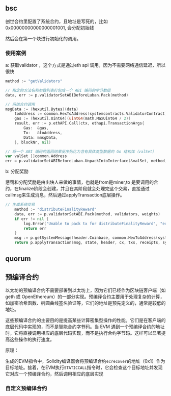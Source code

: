 ## bsc

创世合约里配置了系统合约，且地址是写死的，比如0x00000000000000001001, 会分配初始钱

然后会在第一个块进行初始化的调用。



### 使用案例

a: 获取validator  ，这个方式是通过eth api 调用，因为不需要网络通信延迟，所以很快

```GO
method := "getValidators"

// 指定的方法名和参数列表打包成一个 ABI 编码的字节数组
data, err := p.validatorSetABIBeforeLuban.Pack(method)

// 系统合约调用 
msgData := (hexutil.Bytes)(data)
	toAddress := common.HexToAddress(systemcontracts.ValidatorContract)
	gas := (hexutil.Uint64)(uint64(math.MaxUint64 / 2))
	result, err := p.ethAPI.Call(ctx, ethapi.TransactionArgs{
		Gas:  &gas,
		To:   &toAddress,
		Data: &msgData,
	}, blockNr, nil)

// 将一个 ABI 编码的返回结果反序列化为含有具体类型数据的 Go 结构体（valSet）
var valSet []common.Address
err = p.validatorSetABIBeforeLuban.UnpackIntoInterface(&valSet, method, result)
```

b: 分配奖励 

惩罚和分配奖励是由出块人来做的事情，也就是from是miner,to 是要调用的合约，在finalize阶段会创建，并且在其阶段就会处理完这个交易，直接通过callmsg来生成消息，然后通过applyTransaction底层操作。

```go
// 生成系统交易
	method := "distributeFinalityReward"
	data, err := p.validatorSetABI.Pack(method, validators, weights)
	if err != nil {
		log.Error("Unable to pack tx for distributeFinalityReward", "error", err)
		return err
	}
	msg := p.getSystemMessage(header.Coinbase, common.HexToAddress(systemcontracts.ValidatorContract), data, common.Big0)
	return p.applyTransaction(msg, state, header, cx, txs, receipts, systemTxs, usedGas, mining)

```

## quorum



## 预编译合约

以太坊的预编译合约不需要部署到以太坊上，因为它们已经作为区块链客户端（如 geth 或 OpenEthereum）的一部分实现。预编译合约主要用于处理复杂的计算，如加密哈希函数、椭圆曲线签名验证等，它们的地址是预先定义的，通常是较低的地址。

这些预编译合约的主要目的是提高某些计算密集型操作的性能。它们是在客户端的底层代码中实现的，而不是智能合约字节码。当 EVM 遇到一个预编译合约的地址时，它将直接调用相应的底层代码实现，而不是执行合约字节码。这样可以显著提高这些操作的执行速度。

原理：

生成的EVM指令中，Solidity编译器会将预编译合约`ecrecover`的地址（0x1）作为目标地址。接着，在EVM执行`STATICCALL`指令时，它会检查这个目标地址并发现它对应一个预编译合约，然后调用相应的底层实现

### 自定义预编译合约


